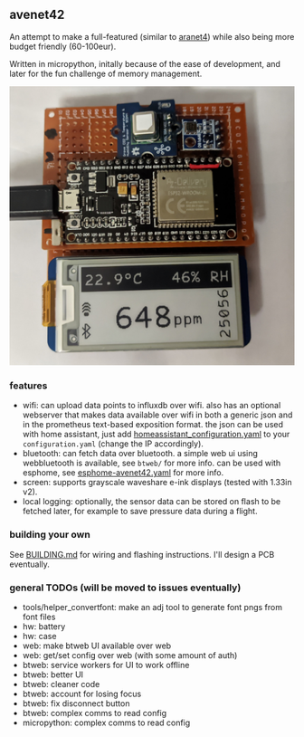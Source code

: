 ## avenet42

An attempt to make a full-featured (similar to [aranet4](https://aranet.com/products/aranet4/)) while also being more budget friendly (60-100eur).

Written in micropython, initally because of the ease of development, and later for the fun challenge of memory management.

![a picture of avenet42](.repo_assets/avenet42.jpg)

### features

- wifi: can upload data points to influxdb over wifi. also has an optional webserver that makes data available over wifi in both a generic json and in the prometheus text-based exposition format. the json can be used with home assistant, just add [homeassistant_configuration.yaml](/homeassistant_configuration.yaml) to your `configuration.yaml` (change the IP accordingly).
- bluetooth: can fetch data over bluetooth. a simple web ui using webbluetooth is available, see `btweb/` for more info. can be used with esphome, see [esphome-avenet42.yaml](/esphome-avenet42.yaml) for more info.
- screen: supports grayscale waveshare e-ink displays (tested with 1.33in v2).
- local logging: optionally, the sensor data can be stored on flash to be fetched later, for example to save pressure data during a flight.

### building your own

See [BUILDING.md](BUILDING.md) for wiring and flashing instructions. I'll design a PCB eventually.

### general TODOs (will be moved to issues eventually)

- tools/helper_convertfont: make an adj tool to generate font pngs from font files
- hw: battery
- hw: case
- web: make btweb UI available over web
- web: get/set config over web (with some amount of auth)
- btweb: service workers for UI to work offline
- btweb: better UI
- btweb: cleaner code
- btweb: account for losing focus
- btweb: fix disconnect button
- btweb: complex comms to read config
- micropython: complex comms to read config
